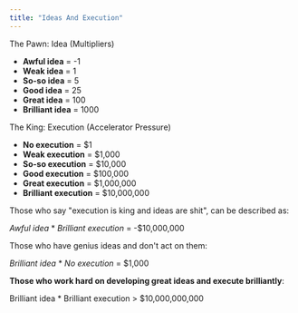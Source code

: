 ```yaml
---
title: "Ideas And Execution"
---
```


The Pawn: Idea (Multipliers)

- **Awful idea** = -1
- **Weak idea** = 1
- **So-so idea** = 5
- **Good idea** = 25
- **Great idea** = 100
- **Brilliant idea** = 1000

The King: Execution (Accelerator Pressure)

- **No execution** = $1
- **Weak execution** = $1,000
- **So-so execution** = $10,000
- **Good execution** = $100,000
- **Great execution** = $1,000,000
- **Brilliant execution** = $10,000,000

Those who say "execution is king and ideas are shit", can be described as:

*Awful idea* \* *Brilliant execution* = -$10,000,000

Those who have genius ideas and don't act on them:

*Brilliant idea* \* *No execution* = $1,000

**Those who work hard on developing great ideas and execute brilliantly**:

<Box>Brilliant idea * Brilliant execution > $10,000,000,000</Box>
